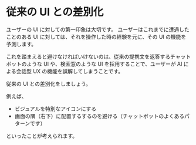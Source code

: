 # 従来の UI との差別化

ユーザーの UI に対しての第一印象は大切です。
ユーザーはこれまでに遭遇したことのある UI に対しては、それを操作した時の経験を元に、その UI の機能を予測します。

これを踏まえると避けなければいけないのは、従来の提携文を返答するチャットボットのような UI や、検索窓のような UI を採用することで、ユーザーが AI による会話型 UX の機能を誤解してしまうことです。

従来の UI との差別化をしましょう。

例えば、

- ビジュアルを特別なアイコンにする
- 画面の隅（右下）に配置するするのを避ける（チャットボットのよくあるパターンです）

といったことが考えられます。
